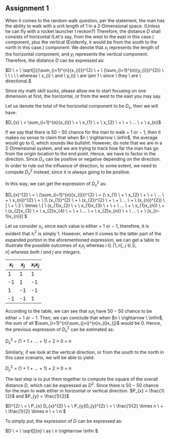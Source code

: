 ## Assignment 1

When it comes to the random walk question, per the statement, the man has the ability to walk with a unit length of 1 in a 2-Dimensional space. (Unless he can fly with a rocket launcher I reckon?) Therefore, the distance $D$ shall consists of horizontal (Let's say, from the west to the east in this case.) component, plus the vertical (Evidently, it would be from the south to the north in this case.) component. We denote that $x_{i}$ represents the length of the horizontal component, and $y_{i}$ represents the vertical component.  Therefore, the distance $D$ can be expressed as:

$D \ = \ \sqrt[]{(\sum_{i=1}^{n}{x_{i}})^{2} \ + \ (\sum_{i=1}^{n}{y_{i}})^{2}} \ \ \ \ \ \ whereas \ x_{i} \ and \ y_{i} \ are \pm 1 \ since \ they \ are \ directional.$

Since my math skill sucks, please allow me to start focusing on one dimension at first, the horizontal, or from the west to the east you may say.

Let us denote the total of the horizontal component to be $D_{x}$, then we will have:

$D_{x} \ = \sum_{i=1}^{n}{x_{i}} \ = \ x_{1} \ + \ x_{2} \ + \ + \ ... \ + \ x_{n}$

If we say that there is $50-50$ chance for the man to walk $+ \ 1$ or $- \ 1$, then it makes no sense to claim that when $n \ \rightarrow \ \infin$, the average would go to $0$, which sounds like bullshit. However, do note that we are in a 2-Dimensional system, and we are trying to track how far the man has go from the origin location to the end point. Hence, we have to factor in the direction. Since $D_{x}$ can be positive or negative depending on the direction. In order to rule out the influence of direction, to some extent, we need to compute $D_{x}^{2}$ instead, since it is always going to be positive.

In this way, we can get the expression of  $D_{x}^{2}$ as:

$D_{x}^{2} \ = \ (\sum_{i=1}^{n}{x_{i}})^{2} \ = (\ x_{1} \ + \ x_{2} \ + \ + \ ... \ + \ x_{n})^{2} \\ = \ [\ (x_{1})^{2} \ + \ (x_{2})^{2} \ + \ + \ ... \ + \ (x_{n})^{2}) \ ] \ + \ 2 \ \times \ [ \ (x_{1}x_{2} \ + \ x_{1}x_{3} \ + \ + \ ... \ + \ x_{1}x_{n}) \ + \\ (x_{2}x_{3} \ + \ x_{2}x_{4} \ + \ + \ ... \ + \ x_{2}x_{n}) \ + \ ... \ + \ (x_{n-1}x_{n})] $

Let us consider $x_{i}$, since each value is either $+ \ 1$ or $- \ 1$, therefore, it is evident that $x_{i}^{2}$ is simply $1$. However, when it comes to the latter part of the expanded portion in the aforementioned expression, we can get a table to illustrate the possible outcomes of ${x_{i}x_{j}}$ whereas $i \ \in \ [1,n] , \ j \ \in \ [i,n] \ whereas \ both \ i \ and \ j \ are \ integers.$ 

| $x_{i}$ | $x_{j}$ | $x_{i}x_{j}$ |
| ------- | ------- | ------------ |
| 1       | 1       | 1            |
| -1      | 1       | -1           |
| 1       | -1      | -1           |
| -1      | -1      | 1            |

According to the table, we can see that $x_{i}x_{j}$ have $50-50$ chance to be either $+ \ 1$ or $- \ 1$. Then, we can conclude that when  $n \ \rightarrow \ \infin$, the sum of all $\sum_{i=1}^{n}\sum_{j=i}^{n}x_{i}x_{j}$ would be $0$. Hence, the previous expression of $D_{x}^{2}$ can be estimated as:

$D_{x}^{2} \ = \ [1 \ + \ 1 \ + \ ... \ + \ 1] \ + \ 2 \ \times \ 0 \ = \ n$

Similarly, if we look at the vertical direction, or from the south to the north in this case scenario, we will be able to yield:

$D_{y}^{2} \ = \ [1 \ + \ 1 \ + \ ... \ + \ 1] \ + \ 2 \ \times \ 0 \ = \ n$

The last step is to put them together to compute the square of the overall distance $D$, which can be expressed as $D^{2}$. Since there is $50-50$ chance for the man to walk either in horizontal or vertical direction. $P_{x} = \frac{1}{2}$ and $P_{y} = \frac{1}{2}$ 

$D^{2} \ = \ P_{x} D_{x}^{2} \ + \ P_{y}D_{y}^{2} \ = \ \frac{1}{2} \times n \ + \ \frac{1}{2} \times n \ = \ n $

To simply put, the expression of $D$ can be expressed as:

$D \ = \ \sqrt[]{n} \ as \ n \rightarrow \infin $.




